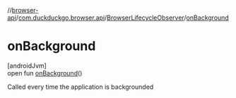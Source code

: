 //[browser-api](../../../index.md)/[com.duckduckgo.browser.api](../index.md)/[BrowserLifecycleObserver](index.md)/[onBackground](on-background.md)

# onBackground

[androidJvm]\
open fun [onBackground](on-background.md)()

Called every time the application is backgrounded
